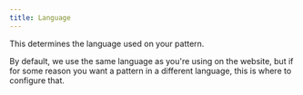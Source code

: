 ```yaml
---
title: Language
---
```


This determines the language used on your pattern.

By default, we use the same language as you're using on the website, but if for
some reason you want a pattern in a different language, this is where to configure that.
